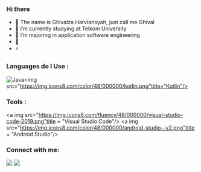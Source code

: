 ### Hi there
  
  
- 🔭 The name is Ghivalza Harviansyah, just call me Ghival
- 🌱 I’m currently studying at Telkom University
- 👯 I’m majoring in application software engineering
- 🥅 
- ⚡ 
### Languages do I Use : 
<img src="https://img.icons8.com/color/48/000000/java-coffee-cup-logo--v2.png" title ="Java"/><img src="https://img.icons8.com/color/48/000000/kotlin.png"title="Kotlin"/>
<br />

### Tools :
<a img src="https://img.icons8.com/fluency/48/000000/visual-studio-code-2019.png"title = "Visual Studio Code"/></a>
<a img src="https://img.icons8.com/color/48/000000/android-studio--v2.png"title = "Android Studio"/></a>
<br />

### Connect with me:
[<img src="https://img.icons8.com/cute-clipart/48/000000/linkedin.png"/>](https://www.linkedin.com/in/ghivalza-harviansyah)
[<img src="https://img.icons8.com/cute-clipart/48/000000/instagram-new.png"/>](https://www.instagram.com/ghivalhrvnsyah/)

